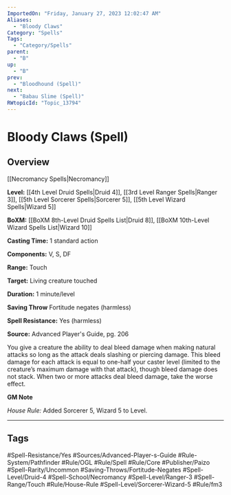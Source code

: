 ```yaml
---
ImportedOn: "Friday, January 27, 2023 12:02:47 AM"
Aliases:
  - "Bloody Claws"
Category: "Spells"
Tags:
  - "Category/Spells"
parent:
  - "B"
up:
  - "B"
prev:
  - "Bloodhound (Spell)"
next:
  - "Babau Slime (Spell)"
RWtopicId: "Topic_13794"
---
```

# Bloody Claws (Spell)
## Overview
[[Necromancy Spells|Necromancy]]

**Level:** [[4th Level Druid Spells|Druid 4]], [[3rd Level Ranger Spells|Ranger 3]], [[5th Level Sorcerer Spells|Sorcerer 5]], [[5th Level Wizard Spells|Wizard 5]]

**BoXM:** [[BoXM 8th-Level Druid Spells List|Druid 8]], [[BoXM 10th-Level Wizard Spells List|Wizard 10]]

**Casting Time:** 1 standard action

**Components:** V, S, DF

**Range:** Touch

**Target:** Living creature touched

**Duration:** 1 minute/level

**Saving Throw** Fortitude negates (harmless)

**Spell Resistance:** Yes (harmless)

**Source:** Advanced Player's Guide, pg. 206

You give a creature the ability to deal bleed damage when making natural attacks so long as the attack deals slashing or piercing damage. This bleed damage for each attack is equal to one-half your caster level (limited to the creature’s maximum damage with that attack), though bleed damage does not stack. When two or more attacks deal bleed damage, take the worse effect.

**GM Note**

*House Rule:* Added Sorcerer 5, Wizard 5 to Level.


---
## Tags
#Spell-Resistance/Yes #Sources/Advanced-Player-s-Guide #Rule-System/Pathfinder #Rule/OGL #Rule/Spell #Rule/Core #Publisher/Paizo #Spell-Rarity/Uncommon #Saving-Throws/Fortitude-Negates #Spell-Level/Druid-4 #Spell-School/Necromancy #Spell-Level/Ranger-3 #Spell-Range/Touch #Rule/House-Rule #Spell-Level/Sorcerer-Wizard-5 #Rule/fm3

